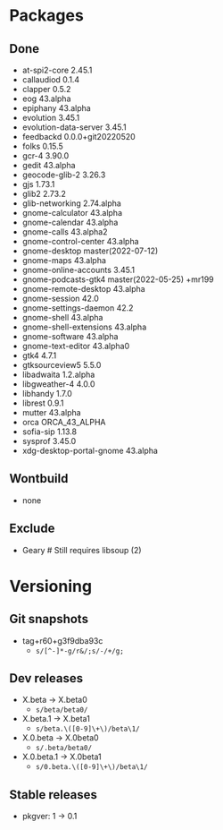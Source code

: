 # Packages
## Done
- at-spi2-core 2.45.1
- callaudiod 0.1.4
- clapper 0.5.2
- eog 43.alpha
- epiphany 43.alpha
- evolution 3.45.1
- evolution-data-server 3.45.1
- feedbackd 0.0.0+git20220520
- folks 0.15.5
- gcr-4 3.90.0
- gedit 43.alpha
- geocode-glib-2 3.26.3
- gjs 1.73.1
- glib2 2.73.2
- glib-networking 2.74.alpha
- gnome-calculator 43.alpha
- gnome-calendar 43.alpha
- gnome-calls 43.alpha2
- gnome-control-center 43.alpha
- gnome-desktop master(2022-07-12)
- gnome-maps 43.alpha
- gnome-online-accounts 3.45.1
- gnome-podcasts-gtk4 master(2022-05-25) +mr199
- gnome-remote-desktop 43.alpha
- gnome-session 42.0
- gnome-settings-daemon 42.2
- gnome-shell 43.alpha
- gnome-shell-extensions 43.alpha
- gnome-software 43.alpha
- gnome-text-editor 43.alpha0
- gtk4 4.7.1
- gtksourceview5 5.5.0
- libadwaita 1.2.alpha
- libgweather-4 4.0.0
- libhandy 1.7.0
- librest 0.9.1
- mutter 43.alpha
- orca ORCA_43_ALPHA
- sofia-sip 1.13.8
- sysprof 3.45.0
- xdg-desktop-portal-gnome 43.alpha


## Wontbuild
- none

## Exclude
- Geary # Still requires libsoup (2)

# Versioning
## Git snapshots
* tag+r60+g3f9dba93c
  * `s/[^-]*-g/r&/;s/-/+/g;`
## Dev releases
* X.beta -> X.beta0
  * `s/beta/beta0/`
* X.beta.1 -> X.beta1
  * `s/beta.\([0-9]\+\)/beta\1/`
* X.0.beta -> X.0beta0
  * `s/.beta/beta0/`
* X.0.beta.1 -> X.0beta1
  * `s/0.beta.\([0-9]\+\)/beta\1/`

## Stable releases
* pkgver: 1 -> 0.1
